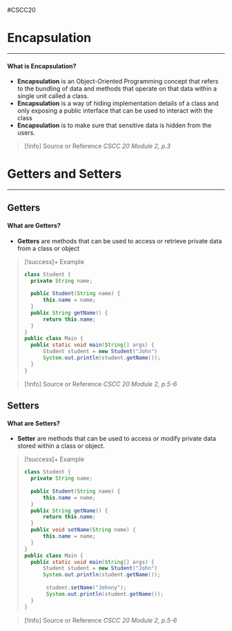 #CSCC20 
# Encapsulation
---
#### What is **Encapsulation?**
- **Encapsulation** is an Object-Oriented Programming concept that refers to the bundling of data and methods that operate on that data within a single unit called a class.
- **Encapsulation** is a way of hiding implementation details of a class and only exposing a public interface that can be used to interact with the class
- **Encapsulation** is to make sure that sensitive data is hidden from the users.

> [!info] Source or Reference
> *CSCC 20 Module 2, p.3*

# Getters and Setters
----
## Getters
#### What are **Getters?**
- **Getters** are methods that can be used to access or retrieve private data from a class or object

> [!success]+ Example
> ```java
> class Student {
> 	private String name;
> 	
> 	public Student(String name) {
> 		this.name = name;
> 	}
> 	public String getName() {
> 		return this.name;
> 	}
> }
> public class Main {
> 	public static void main(String[] args) {
> 		Student student = new Student("John")
> 		System.out.println(student.getName());
> 	}
> }
> ```

> [!info] Source or Reference
> *CSCC 20 Module 2, p.5-6*
## Setters
#### What are **Setters?**
- **Setter** are methods that can be used to access or modify private data stored within a class or object.

> [!success]+ Example
> ```java
> class Student {
> 	private String name;
> 	
> 	public Student(String name) {
> 		this.name = name;
> 	}
> 	public String getName() {
> 		return this.name;
> 	}
> 	public void setName(String name) {
> 		this.name = name;
> 	}
> }
> public class Main {
> 	public static void main(String[] args) {
> 		Student student = new Student("John")
> 		System.out.println(student.getName());
> 		  
> 		 student.setName("Johnny");
> 		 System.out.println(student.getName());
> 	}
> }
> ```

> [!info] Source or Reference
> *CSCC 20 Module 2, p.5-6*